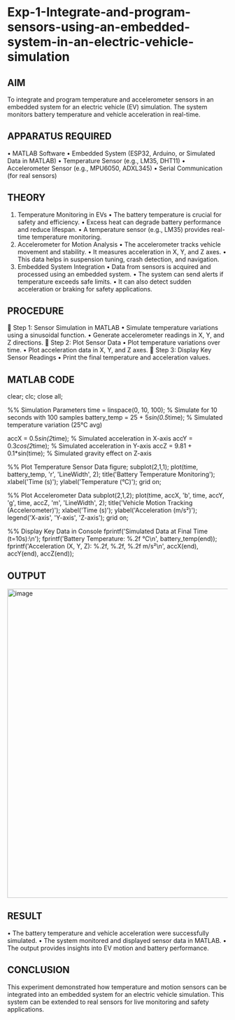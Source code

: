# Exp-1-Integrate-and-program-sensors-using-an-embedded-system-in-an-electric-vehicle-simulation

## AIM
To integrate and program temperature and accelerometer sensors in an embedded system for an electric vehicle (EV) simulation. The system monitors battery temperature and vehicle acceleration in real-time.
 
## APPARATUS REQUIRED
•	MATLAB Software
•	Embedded System (ESP32, Arduino, or Simulated Data in MATLAB)
•	Temperature Sensor (e.g., LM35, DHT11)
•	Accelerometer Sensor (e.g., MPU6050, ADXL345)
•	Serial Communication (for real sensors)
 
## THEORY
1. Temperature Monitoring in EVs
•	The battery temperature is crucial for safety and efficiency.
•	Excess heat can degrade battery performance and reduce lifespan.
•	A temperature sensor (e.g., LM35) provides real-time temperature monitoring.
2. Accelerometer for Motion Analysis
•	The accelerometer tracks vehicle movement and stability.
•	It measures acceleration in X, Y, and Z axes.
•	This data helps in suspension tuning, crash detection, and navigation.
3. Embedded System Integration
•	Data from sensors is acquired and processed using an embedded system.
•	The system can send alerts if temperature exceeds safe limits.
•	It can also detect sudden acceleration or braking for safety applications.
 
## PROCEDURE
🔹 Step 1: Sensor Simulation in MATLAB
•	Simulate temperature variations using a sinusoidal function.
•	Generate accelerometer readings in X, Y, and Z directions.
🔹 Step 2: Plot Sensor Data
•	Plot temperature variations over time.
•	Plot acceleration data in X, Y, and Z axes.
🔹 Step 3: Display Key Sensor Readings
•	Print the final temperature and acceleration values.
 
## MATLAB CODE 
clear; clc; close all;

%% Simulation Parameters
time = linspace(0, 10, 100); % Simulate for 10 seconds with 100 samples
battery_temp = 25 + 5*sin(0.5*time); % Simulated temperature variation (25°C avg)

accX = 0.5*sin(2*time);     % Simulated acceleration in X-axis
accY = 0.3*cos(2*time);     % Simulated acceleration in Y-axis
accZ = 9.81 + 0.1*sin(time); % Simulated gravity effect on Z-axis

%% Plot Temperature Sensor Data
figure;
subplot(2,1,1);
plot(time, battery_temp, 'r', 'LineWidth', 2);
title('Battery Temperature Monitoring');
xlabel('Time (s)');
ylabel('Temperature (°C)');
grid on;

%% Plot Accelerometer Data
subplot(2,1,2);
plot(time, accX, 'b', time, accY, 'g', time, accZ, 'm', 'LineWidth', 2);
title('Vehicle Motion Tracking (Accelerometer)');
xlabel('Time (s)');
ylabel('Acceleration (m/s²)');
legend('X-axis', 'Y-axis', 'Z-axis');
grid on;

%% Display Key Data in Console
fprintf('Simulated Data at Final Time (t=10s):\n');
fprintf('Battery Temperature: %.2f °C\n', battery_temp(end));
fprintf('Acceleration (X, Y, Z): %.2f, %.2f, %.2f m/s²\n', accX(end), accY(end), accZ(end));

## OUTPUT
<img width="916" height="706" alt="image" src="https://github.com/user-attachments/assets/52ba7606-1aa2-4b47-9f0d-917aba4d6205" />


 
## RESULT
•	The battery temperature and vehicle acceleration were successfully simulated.
•	The system monitored and displayed sensor data in MATLAB.
•	The output provides insights into EV motion and battery performance.
 
## CONCLUSION
This experiment demonstrated how temperature and motion sensors can be integrated into an embedded system for an electric vehicle simulation. This system can be extended to real sensors for live monitoring and safety applications.

